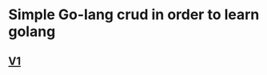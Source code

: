 # Simple Go-lang crud in order to learn golang
## [V1](https://afrizalmy.com/membuat-crud-golang-rest-api-dengan-postgresql)
